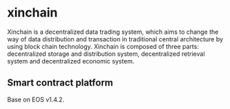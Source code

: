 # xinchain
Xinchain is a decentralized data trading system, which aims to change the way of data distribution and transaction in traditional central architecture by using block chain technology. Xinchain is composed of three parts: decentralized storage and distribution system, decentralized retrieval system and decentralized economic system.

## Smart contract platform
Base on EOS v1.4.2.
